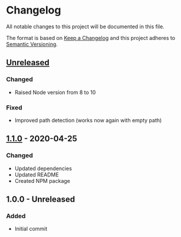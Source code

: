 # Changelog
All notable changes to this project will be documented in this file.

The format is based on [Keep a Changelog](http://keepachangelog.com/en/1.0.0/)
and this project adheres to [Semantic Versioning](http://semver.org/spec/v2.0.0.html).

## [Unreleased]
### Changed
- Raised Node version from 8 to 10

### Fixed
- Improved path detection (works now again with empty path)

## [1.1.0] - 2020-04-25
### Changed
- Updated dependencies
- Updated README
- Created NPM package

## 1.0.0 - Unreleased
### Added
- Initial commit

[Unreleased]: https://github.com/nikolajevp/changelog-updater/compare/v1.1.0...HEAD
[1.1.0]: https://github.com/nikolajevp/changelog-updater/compare/v1.0.0...v1.1.0